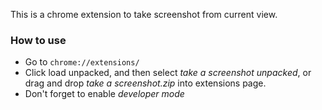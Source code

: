 
This is a chrome extension to take screenshot from current view.

### How to use

- Go to `chrome://extensions/`
- Click load unpacked, and then select _take a screenshot unpacked_, or drag and drop _take a screenshot.zip_ into extensions page.
- Don't forget to enable *developer mode*
